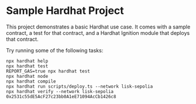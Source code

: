 # Sample Hardhat Project

This project demonstrates a basic Hardhat use case. It comes with a sample contract, a test for that contract, and a Hardhat Ignition module that deploys that contract.

Try running some of the following tasks:

```shell
npx hardhat help
npx hardhat test
REPORT_GAS=true npx hardhat test
npx hardhat node
npx hardhat compile
npx hardhat run scripts/deploy.ts --network lisk-sepolia
npx hardhat verify --network lisk-sepolia 0x2531c55dE5AcF27c23bb0A1eE71094AcCb1426c8
```
